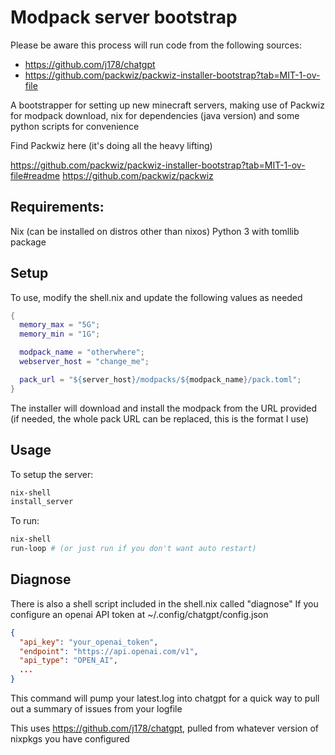 # Modpack server bootstrap

Please be aware this process will run code from the following sources:
- https://github.com/j178/chatgpt
- https://github.com/packwiz/packwiz-installer-bootstrap?tab=MIT-1-ov-file

A bootstrapper for setting up new minecraft servers, making use of Packwiz for modpack download, nix for dependencies (java version) and some python scripts for convenience

Find Packwiz here (it's doing all the heavy lifting)

https://github.com/packwiz/packwiz-installer-bootstrap?tab=MIT-1-ov-file#readme
https://github.com/packwiz/packwiz


## Requirements:

Nix (can be installed on distros other than nixos)
Python 3 with tomllib package

## Setup

To use, modify the shell.nix and update the following values as needed

```nix
{
  memory_max = "5G";
  memory_min = "1G";

  modpack_name = "otherwhere";
  webserver_host = "change_me";

  pack_url = "${server_host}/modpacks/${modpack_name}/pack.toml";
}
```

The installer will download and install the modpack from the URL provided
(if needed, the whole pack URL can be replaced, this is the format I use)


## Usage

To setup the server:

```bash
nix-shell
install_server
```

To run:

```bash
nix-shell
run-loop # (or just run if you don't want auto restart)
```

## Diagnose

There is also a shell script included in the shell.nix called "diagnose"
If you configure an openai API token at ~/.config/chatgpt/config.json
```json
{
  "api_key": "your_openai_token",
  "endpoint": "https://api.openai.com/v1",
  "api_type": "OPEN_AI",
  ...
}
```
This command will pump your latest.log into chatgpt for a quick way to pull out a summary of issues from your logfile

This uses https://github.com/j178/chatgpt, pulled from whatever version of nixpkgs you have configured
